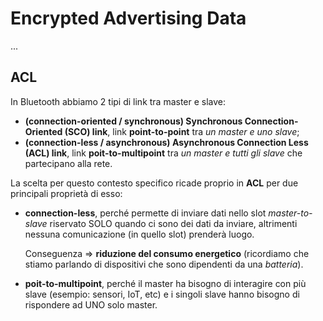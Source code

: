 # Encrypted Advertising Data

...

## ACL

In Bluetooth abbiamo 2 tipi di link tra master e slave:

- **(connection-oriented / synchronous) Synchronous Connection-Oriented (SCO) link**, link **point-to-point** tra *un master e uno slave*;
- **(connection-less / asynchronous) Asynchronous Connection Less (ACL) link**, link **poit-to-multipoint** tra *un master e tutti gli slave* che partecipano alla rete.

La scelta per questo contesto specifico ricade proprio in **ACL** per due principali proprietà di esso:

- **connection-less**, perché permette di inviare dati nello slot *master-to-slave* riservato SOLO quando ci sono dei dati da inviare, altrimenti nessuna comunicazione (in quello slot) prenderà luogo.
    
    Conseguenza => **riduzione del consumo energetico** (ricordiamo che stiamo parlando di dispositivi che sono dipendenti da una *batteria*).

- **poit-to-multipoint**, perché il master ha bisogno di interagire con più slave (esempio: sensori, IoT, etc) e i singoli slave hanno bisogno di rispondere ad UNO solo master.

## 